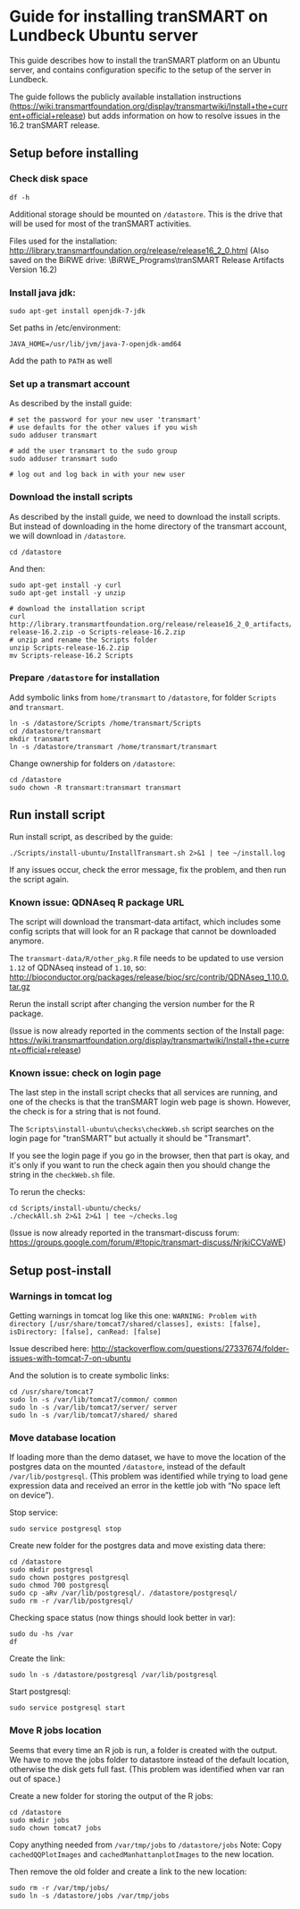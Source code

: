 # Guide for installing tranSMART on Lundbeck Ubuntu server

This guide describes how to install the tranSMART platform on an Ubuntu server, and contains configuration specific to the setup of the server in Lundbeck.  

The guide follows the publicly available installation instructions (https://wiki.transmartfoundation.org/display/transmartwiki/Install+the+current+official+release) but adds information on how to resolve issues in the 16.2 tranSMART release. 


## Setup before installing

### Check disk space

`df -h`

Additional storage should be mounted on `/datastore`. This is the drive that will be used for most of the tranSMART activities.

Files used for the installation: http://library.transmartfoundation.org/release/release16_2_0.html 
(Also saved on the BiRWE drive: \BiRWE_Programs\tranSMART Release Artifacts Version 16.2) 

### Install java jdk: 

`sudo apt-get install openjdk-7-jdk`

Set paths in /etc/environment: 

`JAVA_HOME=/usr/lib/jvm/java-7-openjdk-amd64`

Add the path to `PATH` as well 

### Set up a transmart account

As described by the install guide:

```
# set the password for your new user 'transmart'
# use defaults for the other values if you wish
sudo adduser transmart
 
# add the user transmart to the sudo group
sudo adduser transmart sudo
  
# log out and log back in with your new user
```

### Download the install scripts

As described by the install guide, we need to download the install scripts. But instead of downloading in the home directory of the transmart account, we will download in `/datastore`.

`cd /datastore`

And then:

```
sudo apt-get install -y curl
sudo apt-get install -y unzip
 
# download the installation script
curl http://library.transmartfoundation.org/release/release16_2_0_artifacts/Scripts-release-16.2.zip -o Scripts-release-16.2.zip
# unzip and rename the Scripts folder
unzip Scripts-release-16.2.zip
mv Scripts-release-16.2 Scripts
```

### Prepare `/datastore` for installation

Add symbolic links from `home/transmart` to `/datastore`, for folder `Scripts` and `transmart`. 

```
ln -s /datastore/Scripts /home/transmart/Scripts 
cd /datastore/transmart
mkdir transmart
ln -s /datastore/transmart /home/transmart/transmart 
```

Change ownership for folders on `/datastore`:

```
cd /datastore 
sudo chown -R transmart:transmart transmart 
```

## Run install script

Run install script, as described by the guide:

```
./Scripts/install-ubuntu/InstallTransmart.sh 2>&1 | tee ~/install.log 
```

If any issues occur, check the error message, fix the problem, and then run the script again.

### Known issue: QDNAseq R package URL

The script will download the transmart-data artifact, which includes some config scripts that will look for an R package that cannot be downloaded anymore. 

The `transmart-data/R/other_pkg.R` file needs to be updated to use version `1.12` of QDNAseq instead of `1.10`, so: http://bioconductor.org/packages/release/bioc/src/contrib/QDNAseq_1.10.0.tar.gz 

Rerun the install script after changing the version number for the R package.

(Issue is now already reported in the comments section of the Install page: https://wiki.transmartfoundation.org/display/transmartwiki/Install+the+current+official+release)

### Known issue: check on login page

The last step in the install script checks that all services are running, and one of the checks is that the tranSMART login web page is shown. However, the check is for a string that is not found. 

The `Scripts\install-ubuntu\checks\checkWeb.sh` script searches on the login page for "tranSMART" but actually it should be "Transmart".

If you see the login page if you go in the browser, then that part is okay, and it's only if you want to run the check again then you should change the string in the `checkWeb.sh` file. 

To rerun the checks:
```
cd Scripts/install-ubuntu/checks/
./checkAll.sh 2>&1 2>&1 | tee ~/checks.log
```

(Issue is now already reported in the transmart-discuss forum: https://groups.google.com/forum/#!topic/transmart-discuss/NrjkiCCVaWE)


## Setup post-install

### Warnings in tomcat log 

Getting warnings in tomcat log like this one:
`WARNING: Problem with directory [/usr/share/tomcat7/shared/classes], exists: [false], isDirectory: [false], canRead: [false]`

Issue described here: http://stackoverflow.com/questions/27337674/folder-issues-with-tomcat-7-on-ubuntu 

And the solution is to create symbolic links:
```
cd /usr/share/tomcat7
sudo ln -s /var/lib/tomcat7/common/ common
sudo ln -s /var/lib/tomcat7/server/ server
sudo ln -s /var/lib/tomcat7/shared/ shared
```

### Move database location

If loading more than the demo dataset, we have to move the location of the postgres data on the mounted `/datastore`, instead of the default `/var/lib/postgresql`. (This problem was identified while trying to load gene expression data and received an error in the kettle job with “No space left on device”).

Stop service:
```
sudo service postgresql stop
```

Create new folder for the postgres data and move existing data there:
```
cd /datastore
sudo mkdir postgresql
sudo chown postgres postgresql
sudo chmod 700 postgresql
sudo cp -aRv /var/lib/postgresql/. /datastore/postgresql/
sudo rm -r /var/lib/postgresql/
```

Checking space status (now things should look better in var):
```
sudo du -hs /var
df
```

Create the link:
```
sudo ln -s /datastore/postgresql /var/lib/postgresql
```

Start postgresql:
```
sudo service postgresql start
```

### Move R jobs location

Seems that every time an R job is run, a folder is created with the output. We have to move the jobs folder to datastore instead of the default location, otherwise the disk gets full fast. (This problem was identified when var ran out of space.)

Create a new folder for storing the output of the R jobs:

```
cd /datastore
sudo mkdir jobs
sudo chown tomcat7 jobs
```

Copy anything needed from `/var/tmp/jobs` to `/datastore/jobs`
Note: Copy `cachedQQPlotImages` and `cachedManhattanplotImages` to the new location.

Then remove the old folder and create a link to the new location:

```
sudo rm -r /var/tmp/jobs/
sudo ln -s /datastore/jobs /var/tmp/jobs
```
